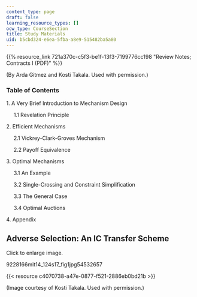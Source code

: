 ```yaml
---
content_type: page
draft: false
learning_resource_types: []
ocw_type: CourseSection
title: Study Materials
uid: b5cbd324-e6ea-5fba-a8e9-515482ba5a80
---
```

{{% resource_link 721a370c-c5f3-be1f-13f3-7199776cc198 "Review Notes; Contracts I (PDF)" %}} 

(By Arda Gitmez and Kosti Takala. Used with permission.)

### Table of Contents

1\. A Very Brief Introduction to Mechanism Design

     1.1 Revelation Principle

2\. Efficient Mechanisms

     2.1 Vickrey-Clark-Groves Mechanism

     2.2 Payoff Equivalence

3\. Optimal Mechanisms

     3.1 An Example

     3.2 Single-Crossing and Constraint Simplification

     3.3 The General Case

     3.4 Optimal Auctions

4\. Appendix

## Adverse Selection: An IC Transfer Scheme 

Click to enlarge image. 

9228166mit14\_124s17\_fig1jpg54532657

{{< resource c4070738-a47e-0877-f521-2886eb0bd21b >}}

(Image courtesy of Kosti Takala. Used with permission.)